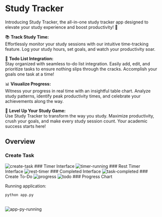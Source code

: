 # Study Tracker
Introducing Study Tracker, the all-in-one study tracker app designed to elevate your study experience and boost productivity! 🚀
<br/>

📚 <b>Track Study Time:</b><br/>
Effortlessly monitor your study sessions with our intuitive time-tracking feature. Log your study hours, set goals, and watch your productivity soar.

📅 <b>Todo List Integration:</b><br/>
Stay organized with seamless to-do list integration. Easily add, edit, and prioritize tasks to ensure nothing slips through the cracks. Accomplish your goals one task at a time!

📊 <b>Visualize Progress:</b><br/>
Witness your progress in real time with an insightful table chart. Analyze study patterns, identify peak productivity times, and celebrate your achievements along the way.

🚀 <b>Level Up Your Study Game:</b><br/>
Use Study Tracker to transform the way you study. Maximize productivity, crush your goals, and make every study session count. Your academic success starts here!
## Overview
### Create Task
<img src='https://i.postimg.cc/nz94nqBS/create-task.png' border='0' alt='create-task'/>
### Timer Interface
<img src='https://i.postimg.cc/qM435Pb5/timer-running.png' border='0' alt='timer-running'/>
### Rest Timer Interface
<img src='https://i.postimg.cc/HLpX8f5M/rest-timer-running.png' border='0' alt='rest-timer'/>
### Completed Interface
<img src='https://i.postimg.cc/TYSFJvJZ/completed.png' border='0' alt='task-completed'/>
### Create To-Do
<img src='https://i.postimg.cc/BZzMdcPF/progress.png' border='0' alt='progress'/>
<img src='https://i.postimg.cc/wj2WbKXq/todo.png' border='0' alt='todo'/>
### Progress Chart


Running application:<br/>
```
python app.py
```
<br/>
<img src='https://i.postimg.cc/ZYvMYMSH/running-app.png' border='0' alt='app-py-running'/>
